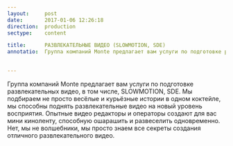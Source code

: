 ```yaml
---
layout:     post
date:       2017-01-06 12:26:18
direction:  production
sectype:    content

title:      РАЗВЛЕКАТЕЛЬНЫЕ ВИДЕО (SLOWMOTION, SDE)
annotatio:  Группа компаний Monte предлагает вам услуги по подготовке развлекательных видео, в том числе, SLOWMOTION, SDE. Мы подбираем не просто весёлые и курьёзные истории в одном коктейле, мы способны поднять развлекательные видео на новый уровень восприятия. Опытные видео редакторы и операторы создают для вас мини киноленту, способную ошарашить и развеселить одновременно. Нет, мы не волшебники, мы просто знаем все секреты создания отличного развлекательного видео.
  

---
```


Группа компаний Monte предлагает вам услуги по подготовке развлекательных видео, в том числе, SLOWMOTION, SDE. Мы подбираем не просто весёлые и курьёзные истории в одном коктейле, мы способны поднять развлекательные видео на новый уровень восприятия. Опытные видео редакторы и операторы создают для вас мини киноленту, способную ошарашить и развеселить одновременно. Нет, мы не волшебники, мы просто знаем все секреты создания отличного развлекательного видео.  
